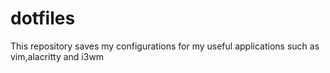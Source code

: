 # dotfiles
This repository saves my configurations for my useful applications such as vim,alacritty and i3wm 

